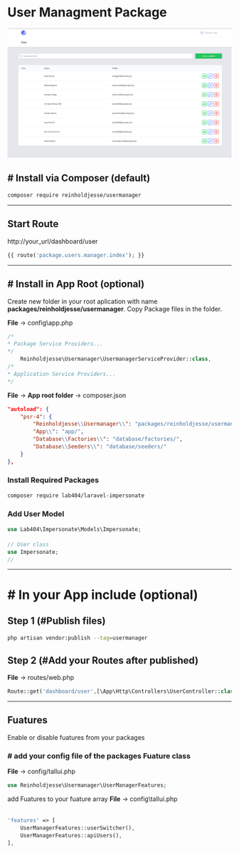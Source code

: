 # User Managment Package

![preview](./img/view.png)

## # Install via Composer (default)

```bash
composer require reinholdjesse/usermanager
```

---

## Start Route

http://your_url/dashboard/user

```php
{{ route('package.users.manager.index'); }}
```

---

## # Install in App Root (optional)

Create new folder in your root aplication with name **packages/reinholdjesse/usermanager**.
Copy Package files in the folder.

**File** -> config\app.php

```php
/*
* Package Service Providers...
*/
    Reinholdjesse\Usermanager\UsermanagerServiceProvider::class,
/*
* Application Service Providers...
*/
```

**File** -> **App root folder** -> composer.json

```json
"autoload": {
    "psr-4": {
        "Reinholdjesse\\Usermanager\\": "packages/reinholdjesse/usermanager/src/",
        "App\\": "app/",
        "Database\\Factories\\": "database/factories/",
        "Database\\Seeders\\": "database/seeders/"
    }
},
```

### Install Required Packages

```bash
composer require lab404/laravel-impersonate
```

### Add User Model

```php
use Lab404\Impersonate\Models\Impersonate;

// User class
use Impersonate;
//

```

---

# # In your App include (optional)

## Step 1 (#Publish files)

```bash
php artisan vendor:publish --tag=usermanager
```

## Step 2 (#Add your Routes after published)

**File** -> routes/web.php

```php
Route::get('dashboard/user',[\App\Http\Controllers\UserController::class,'index']);
```

---

## Fuatures

Enable or disable fuatures from your packages

### # add your config file of the packages Fuature class

**File** -> config/tallui.php

```php
use Reinholdjesse\Usermanager\UserManagerFeatures;
```

add Fuatures to your fuature array
**File** -> config\tallui.php

```php

'features' => [
    UserManagerFeatures::userSwitcher(),
    UserManagerFeatures::apiUsers(),
],

```
